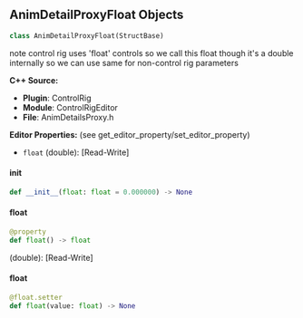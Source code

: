 ## AnimDetailProxyFloat Objects

```python
class AnimDetailProxyFloat(StructBase)
```

note control rig uses 'float' controls so we call this float though it's a
double internally so we can use same for non-control rig parameters

**C++ Source:**

- **Plugin**: ControlRig
- **Module**: ControlRigEditor
- **File**: AnimDetailsProxy.h

**Editor Properties:** (see get_editor_property/set_editor_property)

- ``float`` (double):  [Read-Write]

<a id="unreal.AnimDetailProxyFloat.__init__"></a>

#### __init__

```python
def __init__(float: float = 0.000000) -> None
```

<a id="unreal.AnimDetailProxyFloat.float"></a>

#### float

```python
@property
def float() -> float
```

(double):  [Read-Write]

<a id="unreal.AnimDetailProxyFloat.float"></a>

#### float

```python
@float.setter
def float(value: float) -> None
```

<a id="unreal.AnimDetailProxyBool"></a>